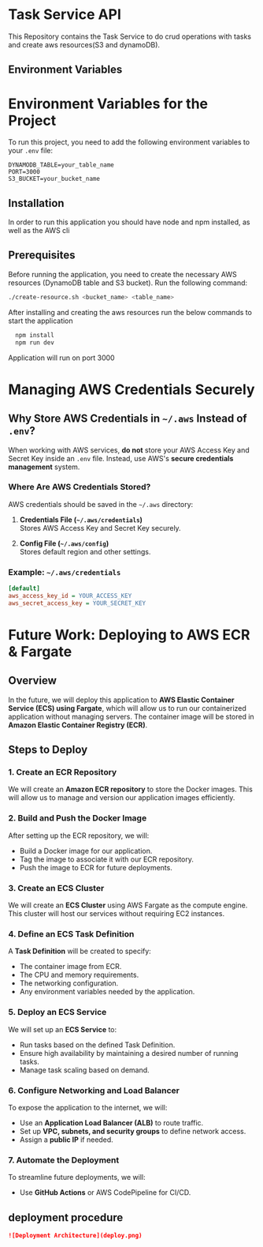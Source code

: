# Task Service API

This Repository contains the Task Service to do crud operations with tasks and create aws resources(S3 and dynamoDB).

## Environment Variables

# Environment Variables for the Project

To run this project, you need to add the following environment variables to your `.env` file:

```env
DYNAMODB_TABLE=your_table_name
PORT=3000
S3_BUCKET=your_bucket_name
```

## Installation

In order to run this application you should have node and npm installed, as well as the AWS cli

## Prerequisites
Before running the application, you need to create the necessary AWS resources (DynamoDB table and S3 bucket). Run the following command:

```bash
./create-resource.sh <bucket_name> <table_name>
```

After installing and creating the aws resources run the below commands to start the application

```bash
  npm install
  npm run dev
```

Application will run on port 3000

# Managing AWS Credentials Securely

## Why Store AWS Credentials in `~/.aws` Instead of `.env`?

When working with AWS services, **do not** store your AWS Access Key and Secret Key inside an `.env` file. Instead, use AWS's **secure credentials management** system.

### Where Are AWS Credentials Stored?
AWS credentials should be saved in the `~/.aws` directory:

1. **Credentials File (`~/.aws/credentials`)**  
   Stores AWS Access Key and Secret Key securely.

2. **Config File (`~/.aws/config`)**  
   Stores default region and other settings.

### Example: `~/.aws/credentials`
```ini
[default]
aws_access_key_id = YOUR_ACCESS_KEY
aws_secret_access_key = YOUR_SECRET_KEY
```

# Future Work: Deploying to AWS ECR & Fargate

## Overview
In the future, we will deploy this application to **AWS Elastic Container Service (ECS) using Fargate**, which will allow us to run our containerized application without managing servers. The container image will be stored in **Amazon Elastic Container Registry (ECR)**.

## Steps to Deploy

### 1. Create an ECR Repository
We will create an **Amazon ECR repository** to store the Docker images. This will allow us to manage and version our application images efficiently.

### 2. Build and Push the Docker Image
After setting up the ECR repository, we will:
- Build a Docker image for our application.
- Tag the image to associate it with our ECR repository.
- Push the image to ECR for future deployments.

### 3. Create an ECS Cluster
We will create an **ECS Cluster** using AWS Fargate as the compute engine. This cluster will host our services without requiring EC2 instances.

### 4. Define an ECS Task Definition
A **Task Definition** will be created to specify:
- The container image from ECR.
- The CPU and memory requirements.
- The networking configuration.
- Any environment variables needed by the application.

### 5. Deploy an ECS Service
We will set up an **ECS Service** to:
- Run tasks based on the defined Task Definition.
- Ensure high availability by maintaining a desired number of running tasks.
- Manage task scaling based on demand.

### 6. Configure Networking and Load Balancer
To expose the application to the internet, we will:
- Use an **Application Load Balancer (ALB)** to route traffic.
- Set up **VPC, subnets, and security groups** to define network access.
- Assign a **public IP** if needed.

### 7. Automate the Deployment
To streamline future deployments, we will:
- Use **GitHub Actions** or AWS CodePipeline for CI/CD.

## deployment procedure

```markdown
![Deployment Architecture](deploy.png)



